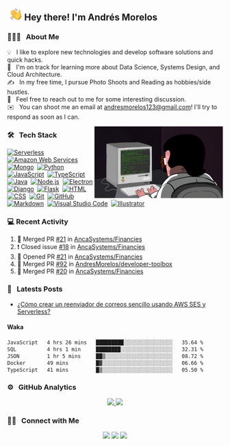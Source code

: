 <img alt="Night Coding" src="./assets/Hand%20Wave.gif" width='40' align="left"/><h2>Hey there! I'm Andrés Morelos</h2>

<!-- ## 👋 &nbsp; Hey there! I'm Andres Morelos -->

### 👨🏻‍💻 &nbsp; About Me

💡 &nbsp; I like to explore new technologies and develop software solutions and quick hacks.\
🌱 &nbsp; I'm on track for learning more about Data Science, Systems Design, and Cloud Architecture.\
✍️ &nbsp; In my free time, I pursue Photo Shoots and Reading as hobbies/side hustles.\
💬 &nbsp; Feel free to reach out to me for some interesting discussion.\
✉️ &nbsp; You can shoot me an email at andresmorelos123@gmail.com! I'll try to respond as soon as I can.

<img alt="Night Coding" src="https://raw.githubusercontent.com/AndresMorelos/AndresMorelos/master/assets/coding.gif" align="right" width="300px"/>

### 🛠 &nbsp; Tech Stack

[![Serverless](https://img.shields.io/badge/-Serverless-05122A?style=flat&logo=serverless)](https://github.com/AndresMorelos?tab=repositories&q=&type=&language=)&nbsp; 
[![Amazon Web Services](https://img.shields.io/badge/-Amazon%20Web%20Services-05122A?style=flat&logo=amazon)](https://github.com/AndresMorelos?tab=repositories&q=&type=&language=)&nbsp; 
[![Mongo](https://img.shields.io/badge/-Mongo%20DB-05122A?style=flat&logo=mongodb)](https://github.com/AndresMorelos?tab=repositories&q=&type=&language=)&nbsp; 
[![Python](https://img.shields.io/badge/-Python-05122A?style=flat&logo=python)](https://github.com/AndresMorelos?tab=repositories&q=&type=&language=python)&nbsp; 
[![JavaScript](https://img.shields.io/badge/-JavaScript-05122A?style=flat&logo=javascript)](https://github.com/AndresMorelos?tab=repositories&q=&type=&language=javascript)&nbsp; 
[![TypeScript](https://img.shields.io/badge/-TypeScript-05122A?style=flat&logo=typescript)](https://github.com/AndresMorelos?tab=repositories&q=&type=&language=typescript)&nbsp; 
[![Java](https://img.shields.io/badge/-Java-05122A?style=flat&logo=Java&logoColor=FFA518)](https://github.com/AndresMorelos?tab=repositories&q=&type=&language=java)&nbsp; 
[![Node.js](https://img.shields.io/badge/-Node.js-05122A?style=flat&logo=node.js)](https://github.com/AndresMorelos?tab=repositories&q=&type=&language=nodejs)&nbsp; 
[![Electron](https://img.shields.io/badge/-Electron-05122A?style=flat&logo=electron)](https://github.com/AndresMorelos?tab=repositories&q=&type=&language=javascript)&nbsp; 
[![Django](https://img.shields.io/badge/-Django-05122A?style=flat&logo=django&logoColor=092E20)](https://github.com/AndresMorelos?tab=repositories&q=&type=&language=python)&nbsp; 
[![Flask](https://img.shields.io/badge/-Flask-05122A?style=flat&logo=flask)](https://github.com/AndresMorelos?tab=repositories&q=&type=&language=python)&nbsp; 
[![HTML](https://img.shields.io/badge/-HTML-05122A?style=flat&logo=HTML5)](https://github.com/AndresMorelos?tab=repositories&q=&type=&language=html)&nbsp; 
[![CSS](https://img.shields.io/badge/-CSS-05122A?style=flat&logo=CSS3&logoColor=1572B6)](https://github.com/AndresMorelos?tab=repositories&q=&type=&language=css)&nbsp; 
[![Git](https://img.shields.io/badge/-Git-05122A?style=flat&logo=git)](https://github.com/AndresMorelos?tab=repositories&q=&type=&language=)&nbsp; 
[![GitHub](https://img.shields.io/badge/-GitHub-05122A?style=flat&logo=github)](https://github.com/AndresMorelos?tab=repositories&q=&type=&language=)&nbsp; 
[![Markdown](https://img.shields.io/badge/-Markdown-05122A?style=flat&logo=markdown)](https://github.com/AndresMorelos?tab=repositories&q=&type=&language=)&nbsp; 
[![Visual Studio Code](https://img.shields.io/badge/-Visual%20Studio%20Code-05122A?style=flat&logo=visual-studio-code&logoColor=007ACC)](https://github.com/AndresMorelos?tab=repositories&q=&type=&language=)&nbsp; 
[![Illustrator](https://img.shields.io/badge/-Illustrator-05122A?style=flat&logo=adobe-illustrator)](https://github.com/AndresMorelos?tab=repositories&q=&type=&language=)&nbsp; 

### 💻 Recent Activity

<!--START_SECTION:activity-->

1. 🎉 Merged PR [#21](https://github.com/AncaSystems/Financies/pull/21) in [AncaSystems/Financies](https://github.com/AncaSystems/Financies)
2. ❗️ Closed issue [#18](https://github.com/AncaSystems/Financies/issues/18) in [AncaSystems/Financies](https://github.com/AncaSystems/Financies)
3. 💪 Opened PR [#21](https://github.com/AncaSystems/Financies/pull/21) in [AncaSystems/Financies](https://github.com/AncaSystems/Financies)
4. 🎉 Merged PR [#92](https://github.com/AndresMorelos/developer-toolbox/pull/92) in [AndresMorelos/developer-toolbox](https://github.com/AndresMorelos/developer-toolbox)
5. 🎉 Merged PR [#20](https://github.com/AncaSystems/Financies/pull/20) in [AncaSystems/Financies](https://github.com/AncaSystems/Financies)

<!--END_SECTION:activity-->

### 📓 &nbsp; Latests Posts

<!-- BLOG-POST-LIST:START -->
- [¿Cómo crear un reenviador de correos sencillo usando AWS SES y Serverless?](https://andresmorelos.medium.com/c%C3%B3mo-crear-un-reenviador-de-correos-sencillo-usando-aws-ses-y-serverless-bf653385743a?source=rss-189eff4830bb------2)
<!-- BLOG-POST-LIST:END -->

#### Waka
<!--START_SECTION:waka-->
```text
JavaScript   4 hrs 26 mins   █████████░░░░░░░░░░░░░░░░   35.64 % 
SQL          4 hrs 1 min     ████████░░░░░░░░░░░░░░░░░   32.31 % 
JSON         1 hr 5 mins     ██▒░░░░░░░░░░░░░░░░░░░░░░   08.72 % 
Docker       49 mins         █▓░░░░░░░░░░░░░░░░░░░░░░░   06.66 % 
TypeScript   41 mins         █▒░░░░░░░░░░░░░░░░░░░░░░░   05.50 % 
```
<!--END_SECTION:waka-->

### ⚙️ &nbsp; GitHub Analytics

<p align="center">
<a href="https://github.com/AndresMorelos">
  <img height="180em" src="https://github-readme-stats-eight-theta.vercel.app/api?username=andresmorelos&show_icons=true&theme=algolia&include_all_commits=true&count_private=true"/>
  <img height="180em" src="https://github-readme-stats-eight-theta.vercel.app/api/top-langs/?username=andresmorelos&layout=compact&langs_count=8&theme=algolia"/>
</a>
</p>

### 🤝🏻 &nbsp; Connect with Me

<p align="center">
<a href="https://andresmorelos.me"><img src="https://img.shields.io/badge/-andresmorelos.me-3423A6?style=flat&logo=Google-Chrome&logoColor=white"/></a>
<a href="https://linkedin.com/in/andresmorelos"><img src="https://img.shields.io/badge/-Andres%20Morelos-0077B5?style=flat&logo=Linkedin&logoColor=white"/></a>
<a href="mailto:andresmorelos123@gmail.com"><img src="https://img.shields.io/badge/-andresmorelos123@gmail.com-D14836?style=flat&logo=Gmail&logoColor=white"/></a>
</p>
